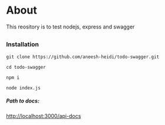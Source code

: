 # About
This reository is to test nodejs, express  and swagger
##

### Installation

`git clone https://github.com/aneesh-heidi/todo-swagger.git`

`cd todo-swagger`

`npm i`

`node index.js`

##### Path to docs:

[http://localhost:3000/api-docs](http://localhost:3000/api-docs)